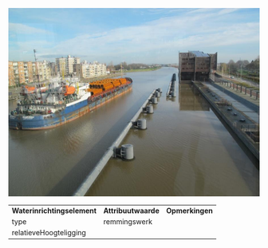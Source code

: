 ![remmingwerk.jpg](media/ae5d8dd029b6f2788798174f91acc1667ae52909.jpg)

|                             |                     |                 |
|-----------------------------|---------------------|-----------------|
| **Waterinrichtingselement** | **Attribuutwaarde** | **Opmerkingen** |
| type                        | remmingswerk        |                 |
| relatieveHoogteligging      |                     |                 |
